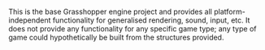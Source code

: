 ﻿This is the base Grasshopper engine project and provides all platform-independent
functionality for generalised rendering, sound, input, etc. It does not provide
any functionality for any specific game type; any type of game could hypothetically
be built from the structures provided.